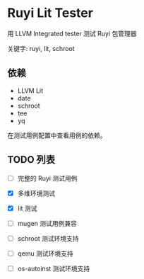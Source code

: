 # Ruyi Lit Tester

用 LLVM Integrated tester 测试 Ruyi 包管理器

关键字: ruyi, lit, schroot

## 依赖

+ LLVM Lit
+ date
+ schroot
+ tee
+ yq

在测试用例配置中查看用例的依赖。

## TODO 列表

+ [ ] 完整的 Ruyi 测试用例
+ [x] 多维环境测试
+ [X] lit 测试
+ [ ] mugen 测试用例兼容
+ [ ] schroot 测试环境支持
+ [ ] qemu 测试环境支持
+ [ ] os-autoinst 测试环境支持

